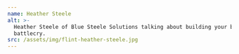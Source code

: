 ```yaml
---
name: Heather Steele
alt: >-
  Heather Steele of Blue Steele Solutions talking about building your business
  battlecry.
src: /assets/img/flint-heather-steele.jpg
---
```


